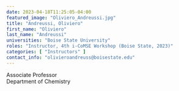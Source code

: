 ```yaml
---
date: 2023-04-18T11:25:05-04:00
featured_image: "Oliviero_Andreussi.jpg"
title: "Andreussi, Oliviero"
first_name: "Oliviero"
last_name: "Andreussi"
universities: "Boise State University"
roles: "Instructor, 4th i-CoMSE Workshop (Boise State, 2023)"
categories: [ "Instructors" ]
contact_info: "olivieroandreuss@boisestate.edu"
---
```


Associate Professor\
Department of Chemistry
